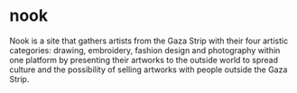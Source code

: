 # nook
Nook is a site that gathers artists from the Gaza Strip with their four artistic categories: drawing, embroidery, fashion design and photography within one platform by presenting their artworks to the outside world to spread culture and the possibility of selling artworks with people outside the Gaza Strip.
